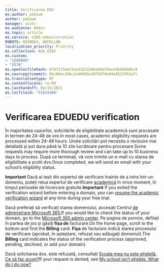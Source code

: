 ```yaml
---
title: Verificarea EDU
ms.author: pebaum
author: pebaum
manager: scotv
ms.audience: Admin
ms.topic: article
ms.service: o365-administration
ROBOTS: NOINDEX, NOFOLLOW
localization_priority: Priority
ms.collection: Adm_O365
ms.custom:
- "1500009"
- "5578"
ms.openlocfilehash: 870f175adc5ee31d32266a69af9acedb66899bc8
ms.sourcegitcommit: 8bc60ec34bc1e40685e3976576e04a2623f63a7c
ms.translationtype: MT
ms.contentlocale: ro-RO
ms.lasthandoff: 04/15/2021
ms.locfileid: "51814384"
---
```

# <a name="edu-verification"></a><span data-ttu-id="22f75-102">Verificarea EDU</span><span class="sxs-lookup"><span data-stu-id="22f75-102">EDU verification</span></span>

<span data-ttu-id="22f75-103">În majoritatea cazurilor, solicitările de eligibilitate academică sunt procesate în termen de 24-48 de ore.</span><span class="sxs-lookup"><span data-stu-id="22f75-103">In most cases, academic eligibility requests are processed within 24-48 hours.</span></span> <span data-ttu-id="22f75-104">Unele solicitări pot necesita o revizuire mai detaliată și pot dura până la 10 zile lucrătoare pentru procesare.</span><span class="sxs-lookup"><span data-stu-id="22f75-104">Some requests may require more thorough review and can take up to 10 business days to process.</span></span> <span data-ttu-id="22f75-105">După ce terminați, vă vom trimite un e-mail cu starea de eligibilitate a școlii dvs.</span><span class="sxs-lookup"><span data-stu-id="22f75-105">Once completed, we will send an email with your school’s eligibility status.</span></span>

<span data-ttu-id="22f75-106">**Important** Dacă ai ieșit din expertul de verificare înainte de a intra într-un domeniu, puteți relua expertul de verificare [academică](https://go.microsoft.com/fwlink/p/?linkid=2135255) în orice moment, în timpul perioadei de încercare gratuite.</span><span class="sxs-lookup"><span data-stu-id="22f75-106">**Important** If you exited the verification wizard before entering a domain, you can [resume the academic verification wizard](https://go.microsoft.com/fwlink/p/?linkid=2135255) at any time during your free trial.</span></span>

<span data-ttu-id="22f75-107">Dacă preferați să verificați starea domeniului, accesați Centrul [de administrare Microsoft 365.](https://go.microsoft.com/fwlink/p/?linkid=2024339)</span><span class="sxs-lookup"><span data-stu-id="22f75-107">If you would like to check the status of your domain, go to the [Microsoft 365 admin center](https://go.microsoft.com/fwlink/p/?linkid=2024339).</span></span> <span data-ttu-id="22f75-108">Pe pagina de pornire, defilați în partea de jos și găsiți **fișa de** facturare.</span><span class="sxs-lookup"><span data-stu-id="22f75-108">On the home page, scroll to the bottom and find the **Billing** card.</span></span> <span data-ttu-id="22f75-109">**Fișa** de facturare indică starea procesului de verificare (aprobat, în așteptare, refuzat sau adăugați domeniul).</span><span class="sxs-lookup"><span data-stu-id="22f75-109">The **Billing** card indicates the status of the verification process (approved, pending, declined, or add your domain).</span></span>

<span data-ttu-id="22f75-110">Dacă solicitarea dvs. este refuzată, consultați [Școala mea nu este eligibilă. Ce să fac acum?](https://docs.microsoft.com/microsoft-365/commerce/subscriptions/verify-academic-eligibility#my-school-isnt-eligible-what-do-i-do-now)</span><span class="sxs-lookup"><span data-stu-id="22f75-110">If your request is denied, see [My school isn’t eligible. What do I do now?](https://docs.microsoft.com/microsoft-365/commerce/subscriptions/verify-academic-eligibility#my-school-isnt-eligible-what-do-i-do-now)</span></span>